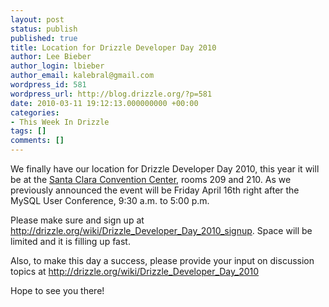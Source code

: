 ```yaml
---
layout: post
status: publish
published: true
title: Location for Drizzle Developer Day 2010
author: Lee Bieber
author_login: lbieber
author_email: kalebral@gmail.com
wordpress_id: 581
wordpress_url: http://blog.drizzle.org/?p=581
date: 2010-03-11 19:12:13.000000000 +00:00
categories:
- This Week In Drizzle
tags: []
comments: []
---
```

We finally have our location for Drizzle Developer Day 2010,  this year it will be at the <a href="http://maps.google.com/maps?f=q&source=s_q&hl=en&geocode=&q=Santa+Clara+Convention+Center&sll=37.427227,-122.130124&sspn=0.009116,0.01899&ie=UTF8&hq=Santa+Clara+Convention+Center&hnear=&z=12&iwloc=A" target="_blank">Santa Clara Convention Center</a>, rooms 209 and 210. As we previously announced the event will be Friday April 16th right after the MySQL User Conference, 9:30 a.m. to 5:00 p.m.

Please make sure and sign up at <a href="http://drizzle.org/wiki/Drizzle_Developer_Day_2010_signup" target="_blank">http://drizzle.org/wiki/Drizzle_Developer_Day_2010_signup</a>. Space will be limited and it is filling up fast. 

Also, to make this day a success, please provide your input on discussion topics at <a href="http://drizzle.org/wiki/Drizzle_Developer_Day_2010" target="_blank">http://drizzle.org/wiki/Drizzle_Developer_Day_2010</a>

Hope to see you there!

